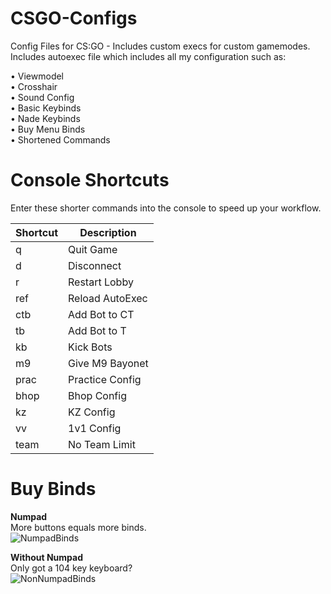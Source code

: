 # CSGO-Configs
Config Files for CS:GO - Includes custom execs for custom gamemodes.<br/>
Includes autoexec file which includes all my configuration such as:

  • Viewmodel          
  • Crosshair          
  • Sound Config       
  • Basic Keybinds     
  • Nade Keybinds      
  • Buy Menu Binds    
  • Shortened Commands

# Console Shortcuts
Enter these shorter commands into the console to speed up your workflow.

|Shortcut      |Description        |
| ------------ | ------------------ |
| q            | Quit Game          |
| d            | Disconnect         |
| r            | Restart Lobby      |
| ref          | Reload AutoExec    |
| ctb          | Add Bot to CT      |
| tb           | Add Bot to T       |
| kb           | Kick Bots          |
| m9           | Give M9 Bayonet    |
| prac         | Practice Config    |
| bhop         | Bhop Config        |
| kz           | KZ Config          |
| vv           | 1v1 Config         |
| team         | No Team Limit      |

  
# Buy Binds
**Numpad**<br/>
More buttons equals more binds.<br/>
![NumpadBinds](https://raw.githubusercontent.com/PINPAL/CSGO-Autoexec/master/readme/Binds.png)

**Without Numpad**<br/>
Only got a 104 key keyboard?<br/>
![NonNumpadBinds](https://raw.githubusercontent.com/PINPAL/CSGO-Autoexec/master/readme/Binds-Numless.png)
